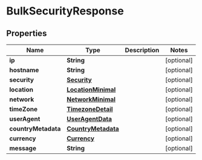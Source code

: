 

# BulkSecurityResponse


## Properties

| Name | Type | Description | Notes |
|------------ | ------------- | ------------- | -------------|
|**ip** | **String** |  |  [optional] |
|**hostname** | **String** |  |  [optional] |
|**security** | [**Security**](Security.md) |  |  [optional] |
|**location** | [**LocationMinimal**](LocationMinimal.md) |  |  [optional] |
|**network** | [**NetworkMinimal**](NetworkMinimal.md) |  |  [optional] |
|**timeZone** | [**TimezoneDetail**](TimezoneDetails.md) |  |  [optional] |
|**userAgent** | [**UserAgentData**](UserAgentData.md) |  |  [optional] |
|**countryMetadata** | [**CountryMetadata**](CountryMetadata.md) |  |  [optional] |
|**currency** | [**Currency**](Currency.md) |  |  [optional] |
|**message** | **String** |  |  [optional] |




